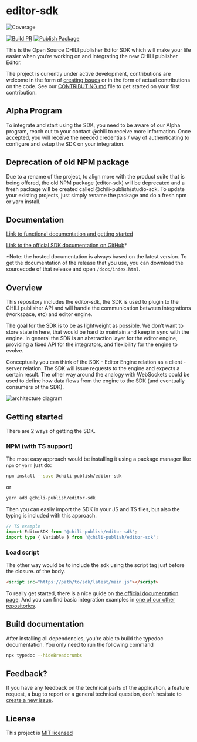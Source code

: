 # editor-sdk

![Coverage](https://img.shields.io/badge/coverage-96.50%25-brightgreen.svg)

[![Build PR](https://github.com/chili-publish/editor-sdk/actions/workflows/pr-build.yml/badge.svg)](https://github.com/chili-publish/editor-sdk/actions/workflows/pr-build.yml) [![Publish Package](https://github.com/chili-publish/editor-sdk/actions/workflows/publish-package.yml/badge.svg)](https://github.com/chili-publish/editor-sdk/actions/workflows/publish-package.yml)

This is the Open Source CHILI publisher Editor SDK which will make your life easier when you’re working on and integrating the new CHILI publisher Editor.

The project is currently under active development, contributions are welcome in the form of [creating issues](https://github.com/chili-publish/editor-sdk/issues/new/choose) or in the form of actual contributions on the code. See our [CONTRIBUTING.md](https://github.com/chili-publis/editor-sdk/blob/develop/CONTRIBUTING.md) file to get started on your first contribution.

## Alpha Program

To integrate and start using the SDK, you need to be aware of our Alpha program, reach out to your contact @chili to receive more information. Once accepted, you will receive the needed credentials / way of authenticating to configure and setup the SDK on your integration.

## Deprecation of old NPM package

Due to a rename of the project, to align more with the product suite that is being offered, the old NPM package (editor-sdk) will be deprecated and a fresh package will be created called @chili-publish/studio-sdk.
To update your existing projects, just simply rename the package and do a fresh npm or yarn install.

## Documentation

[Link to functional documentation and getting started](https://docs.chiligrafx.com)

[Link to the official SDK documentation on GitHub](https://chili-publish.github.io/editor-sdk/)\*

\*Note: the hosted documentation is always based on the latest version. To get the documentation of the release that you use, you can download the sourcecode of that release and open `/docs/index.html`.

## Overview

This repository includes the editor-sdk, the SDK is used to plugin to the CHILI publisher API and will handle the communication between integrations (workspace, etc) and editor engine.

The goal for the SDK is to be as lightweight as possible. We don’t want to store state in here, that would be hard to maintain and keep in sync with the engine. In general the SDK is an abstraction layer for the editor engine, providing a fixed API for the integrators, and flexibility for the engine to evolve.

Conceptually you can think of the SDK - Editor Engine relation as a client - server relation. The SDK will issue requests to the engine and expects a certain result. The other way around the analogy with WebSockets could be used to define how data flows from the engine to the SDK (and eventually consumers of the SDK).

![architecture diagram](https://user-images.githubusercontent.com/956362/155481965-1d2fe57b-11ec-4327-bbc3-5b4e03a01f28.png)

## Getting started

There are 2 ways of getting the SDK.

### NPM (with TS support)

The most easy approach would be installing it using a package manager like `npm` or `yarn` just do:

```bash
npm install --save @chili-publish/editor-sdk
```

or

```bash
yarn add @chili-publish/editor-sdk
```

Then you can easily import the SDK in your JS and TS files, but also the typing is included with this approach.

```typescript
// TS example
import EditorSDK from '@chili-publish/editor-sdk';
import type { Variable } from '@chili-publish/editor-sdk';
```

### Load script

The other way would be to include the sdk using the script tag just before the closure. of the body.

```html
<script src="https://path/to/sdk/latest/main.js"></script>
```

To really get started, there is a nice guide on [the official documentation page](https://chili-publish.github.io/editor-sdk/).
And you can find basic integration examples in [one of our other repositories](https://github.com/chili-publish/editor-sdk-integration-examples).

## Build documentation

After installing all dependencies, you're able to build the typedoc documentation. You only need to run the following command

```bash
npx typedoc --hideBreadcrumbs
```

## Feedback?

If you have any feedback on the technical parts of the application, a feature request, a bug to report or a general technical question, don’t hesitate to [create a new issue](https://github.com/chili-publish/editor-sdk/issues/new/choose).

## License

This project is [MIT licensed](https://github.com/chili-publis/editor-sdk/blob/develop/LICENSE)
